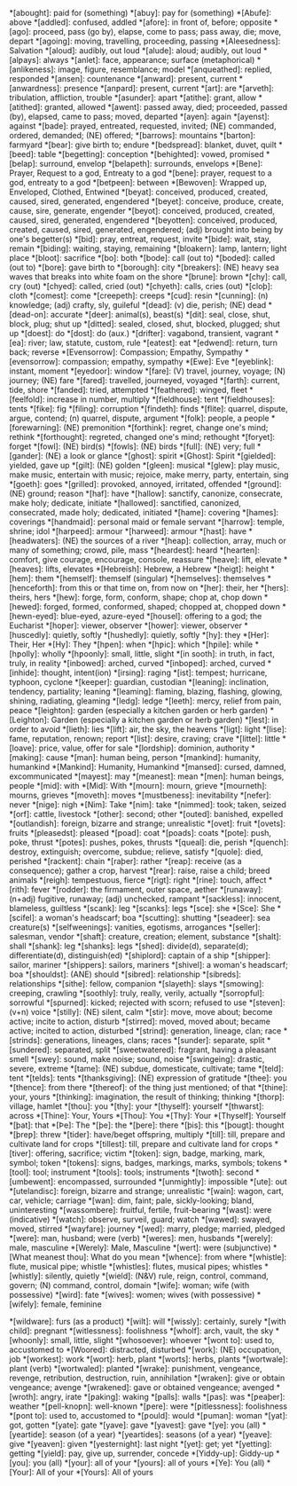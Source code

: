 <!--
Only add to this file abbreviations that only have one meaning.

Keep it in alphabetical order so that there are no duplicates.
-->

*[abought]: paid for (something)
*[abuy]: pay for (something)
*[Abufe]: above
*[addled]: confused, addled
*[afore]: in front of, before; opposite
*[ago]: proceed, pass (go by), elapse, come to pass; pass away, die; move, depart
*[agoing]: moving, travelling, proceeding, passing
*[Aleesedness]: Salvation
*[aloud]: audibly, out loud
*[alude]: aloud; audibly, out loud
*[alƿays]: always
*[anlet]: face, appearance; surface (metaphorical)
*[anlikeness]: image, figure, resemblance; model
*[anqueathed]: replied, responded
*[ansen]: countenance
*[anward]: present, current
*[anwardness]: presence
*[anƿard]: present, current
*[art]: are
*[arveth]: tribulation, affliction, trouble
*[asunder]: apart
*[atithe]: grant, allow
*[atithed]: granted, allowed
*[awent]: passed away, died; proceeded, passed (by), elapsed, came to pass; moved, departed
*[ayen]: again
*[ayenst]: against
*[bade]: prayed, entreated, requested, invited; (NE) commanded, ordered, demanded; (NE) offered;
*[barrows]: mountains
*[barton]: farmyard
*[bear]: give birth to; endure
*[bedspread]: blanket, duvet, quilt
*[beed]: table
*[begetting]: conception
*[behighted]: vowed, promised
*[belap]: surround, envelop
*[belapeth]: surrounds, envelops
*[Bene]: Prayer, Request to a god, Entreaty to a god
*[bene]: prayer, request to a god, entreaty to a god
*[betƿeen]: between
*[Bewoven]: Wrapped up, Enveloped, Clothed, Entwined
*[beyat]: conceived, produced, created, caused, sired, generated, engendered
*[beyet]: conceive, produce, create, cause, sire, generate, engender
*[beyot]: conceived, produced, created, caused, sired, generated, engendered
*[beyotten]: conceived, produced, created, caused, sired, generated, engendered; (adj) brought into being by one's begetter(s)
*[bid]: pray, entreat, request, invite
*[bide]: wait, stay, remain
*[biding]: waiting, staying, remaining
*[bloakern]: lamp, lantern; light place
*[bloot]: sacrifice
*[bo]: both
*[bode]: call (out to)
*[boded]: called (out to)
*[bore]: gave birth to
*[borough]: city
*[breakers]: (NE) heavy sea waves that breaks into white foam on the shore
*[brune]: brown
*[chy]: call, cry (out)
*[chyed]: called, cried (out)
*[chyeth]: calls, cries (out)
*[cloþ]: cloth
*[comest]: come
*[creepeth]: creeps
*[cud]: resin
*[cunning]: (n) knowledge; (adj) crafty, sly, guileful
*[dead]: (v) die, perish; (NE) dead
*[dead-on]: accurate
*[deer]: animal(s), beast(s)
*[dit]: seal, close, shut, block, plug; shut up
*[ditted]: sealed, closed, shut, blocked, plugged; shut up
*[doest]: do
*[dost]: do (aux.)
*[drifter]: vagabond, transient, vagrant
*[ea]: river; law, statute, custom, rule
*[eatest]: eat
*[edwend]: return, turn back; reverse
*[Evensorrow]: Compassion; Empathy, Sympathy
*[evensorrow]: compassion; empathy, sympathy
*[Ewe]: Eve
*[eyeblink]: instant, moment
*[eyedoor]: window
*[fare]: (V) travel, journey, voyage; (N) journey; (NE) fare
*[fared]: travelled, journeyed, voyaged
*[farth]: current, tide, shore
*[fanded]: tried, attempted
*[feathered]: winged, fleet
*[feelfold]: increase in number, multiply
*[fieldhouse]: tent
*[fieldhouses]: tents
*[fike]: fig
*[filing]: corruption
*[findeth]: finds
*[flite]: quarrel, dispute, argue, contend; (n) quarrel, dispute, argument
*[folk]: people, a people
*[forewarning]: (NE) premonition
*[forthink]: regret, change one's mind; rethink
*[forthought]: regreted, changed one's mind; rethought
*[foryet]: forget
*[fowl]: (NE) bird(s)
*[fowls]: (NE) birds
*[full]: (NE) very; full
*[gander]: (NE) a look or glance
*[ghost]: spirit
*[Ghost]: Spirit
*[gielded]: yielded, gave up
*[gilt]: (NE) golden
*[gleen]: musical
*[glew]: play music, make music, entertain with music; rejoice, make merry, party, entertain, sing
*[goeth]: goes
*[grilled]: provoked, annoyed, irritated, offended
*[ground]: (NE) ground; reason
*[haf]: have
*[hallow]: sanctify, canonize, consecrate, make holy; dedicate, initiate
*[hallowed]: sanctified, canonized, consecrated, made holy; dedicated, initiated
*[hame]: covering
*[hames]: coverings
*[handmaid]: personal maid or female servant
*[harrow]: temple, shrine; idol
*[harƿeed]: armour
*[harweed]: armour
*[hast]: have
*[headwaters]: (NE) the sources of a river
*[heap]: collection, array, much or many of something; crowd, pile, mass
*[heardest]: heard
*[hearten]: comfort, give courage, encourage, console, reassure
*[heave]: lift, elevate
*[heaves]: lifts, elevates
*[Hebreish]: Hebrew, a Hebrew
*[heigt]: height
*[hem]: them
*[hemself]: themself (singular)
*[hemselves]: themselves
*[henceforth]: from this or that time on, from now on
*[her]: their, her
*[hers]: theirs, hers
*[hew]: forge, form, conform, shape; chop at, chop down
*[hewed]: forged, formed, conformed, shaped; chopped at, chopped down
*[hewn-eyed]: blue-eyed, azure-eyed
*[housel]: offering to a god; the Eucharist
*[hoƿer]: viewer, observer
*[hower]: viewer, observer
*[huscedly]: quietly, softly
*[hushedly]: quietly, softly
*[hy]: they
*[Her]: Their, Her
*[Hy]: They
*[hƿen]: when
*[hƿic]: which
*[hƿile]: while
*[hƿolly]: wholly
*[hƿoonly]: small, little, slight
*[in sooth]: in truth, in fact, truly, in reality
*[inbowed]: arched, curved
*[inboƿed]: arched, curved
*[inhide]: thought, intent(ion)
*[irsing]: raging
*[ist]: tempest; hurricane, typhoon, cyclone
*[keeper]: guardian, custodian
*[leaning]: inclination, tendency, partiality; leaning
*[leaming]: flaming, blazing, flashing, glowing, shining, radiating, gleaming
*[ledg]: ledge
*[leeth]: mercy, relief from pain, peace
*[leighton]: garden (especially a kitchen garden or herb garden)
*[Leighton]: Garden (especially a kitchen garden or herb garden)
*[lest]: in order to avoid
*[lieth]: lies
*[lift]: air, the sky, the heavens
*[ligt]: light
*[lise]: fame, reputation, renown; report
*[list]: desire, craving; crave
*[littel]: little
*[loave]: price, value, offer for sale
*[lordship]: dominion, authority
*[making]: cause
*[man]: human being, person
*[mankind]: humanity, humankind
*[Mankind]: Humanity, Humankind
*[mansed]: cursed, damned, excommunicated
*[mayest]: may
*[meanest]: mean
*[men]: human beings, people
*[mid]: with
*[Mid]: With
*[mourn]: mourn, grieve
*[mourneth]: mourns, grieves
*[moveth]: moves
*[mustbeness]: inevitability
*[nefer]: never
*[nige]: nigh
*[Nim]: Take
*[nim]: take
*[nimmed]: took; taken, seized
*[orf]: cattle, livestock
*[other]: second; other
*[outed]: banished, expelled
*[outlandish]: foreign, bizarre and strange; unrealistic
*[ovet]: fruit
*[ovets]: fruits
*[pleasedst]: pleased
*[poad]: coat
*[poads]: coats
*[pote]: push, poke, thrust
*[potes]: pushes, pokes, thrusts
*[queal]: die, perish
*[quench]: destroy, extinguish; overcome, subdue; relieve, satisfy
*[quole]: died, perished
*[rackent]: chain
*[raþer]: rather
*[reap]: receive (as a consequence); gather a crop, harvest
*[rear]: raise, raise a child; breed animals
*[reigh]: tempestuous, fierce
*[rigt]: right
*[rine]: touch, affect
*[rith]: fever
*[rodder]: the firmament, outer space, aether
*[runaway]: (n+adj) fugitive, runaway; (adj) unchecked, rampant
*[sackless]: innocent, blameless, guiltless
*[scank]: leg
*[scanks]: legs
*[sce]: she
*[Sce]: She
*[scifel]: a woman's headscarf; boa
*[scutting]: shutting
*[seadeer]: sea creature(s)
*[selfweenings]: vanities, egotisms, arrogances
*[seller]: salesman, vendor
*[shaft]: creature, creation; element, substance
*[shalt]: shall
*[shank]: leg
*[shanks]: legs
*[shed]: divide(d), separate(d); differentiate(d), distinguish(ed)
*[shiplord]: captain of a ship
*[shipper]: sailor, mariner
*[shippers]: sailors, mariners
*[shivel]: a woman's headscarf; boa
*[shouldst]: (ANE) should
*[sibred]: relationship
*[sibreds]: relationships
*[sithe]: fellow, companion
*[slayeth]: slays
*[smowing]: creeping, crawling
*[soothly]: truly, really, verily, actually
*[sorroƿful]: sorrowful
*[spurned]: kicked; rejected with scorn; refused to use
*[steven]: (v+n) voice
*[stilly]: (NE) silent, calm
*[stir]: move, move about; become active; incite to action, disturb
*[stirred]: moved, moved about; became active; incited to action, disturbed
*[strind]: generation, lineage, clan; race
*[strinds]: generations, lineages, clans; races
*[sunder]: separate, split
*[sundered]: separated, split
*[sweetwatered]: fragrant, having a pleasant smell
*[swey]: sound, make noise; sound, noise
*[swingeing]: drastic, severe, extreme
*[tame]: (NE) subdue, domesticate, cultivate; tame
*[teld]: tent
*[telds]: tents
*[thanksgiving]: (NE) expression of gratitude
*[thee]: you
*[thence]: from there
*[thereof]: of the thing just mentioned; of that
*[thine]: your, yours
*[thinking]: imagination, the result of thinking; thinking
*[thorp]: village, hamlet
*[thou]: you
*[thy]: your
*[thyself]: yourself
*[thwarst]: across
*[Thine]: Your, Yours
*[Thou]: You
*[Thy]: Your
*[Thyself]: Yourself
*[þat]: that
*[Þe]: The
*[þe]: the
*[þere]: there
*[þis]: this
*[þougt]: thought
*[þreƿ]: threw
*[tider]: have/beget offspring, multiply
*[till]: till, prepare and cultivate land for crops
*[tillest]: till, prepare and cultivate land for crops
*[tiver]: offering, sacrifice; victim
*[token]: sign, badge, marking, mark, symbol; token
*[tokens]: signs, badges, markings, marks, symbols; tokens
*[tool]: tool; instrument
*[tools]: tools; instruments
*[twoth]: second
*[umbewent]: encompassed, surrounded
*[unmightly]: impossible
*[ute]: out
*[utelandisc]: foreign, bizarre and strange; unrealistic
*[wain]: wagon, cart, car, vehicle; carriage
*[wan]: dim, faint; pale, sickly-looking; bland, uninteresting
*[wassombere]: fruitful, fertile, fruit-bearing
*[wast]: were (indicative)
*[watch]: observe, surveil, guard; watch
*[wawed]: swayed, moved, stirred
*[wayfare]: journey
*[wed]: marry, pledge; married, pledged
*[were]: man, husband; were (verb)
*[weres]: men, husbands
*[werely]: male, masculine
*[Werely]: Male, Masculine
*[wert]: were (subjunctive)
*[What meanest thou]: What do you mean
*[whence]: from where
*[whistle]: flute, musical pipe; whistle
*[whistles]: flutes, musical pipes; whistles
*[whistly]: silently, quietly
*[wield]: (N&V) rule, reign, control, command, govern; (N) command, control, domain
*[wife]: woman; wife (with possessive)
*[wird]: fate
*[wives]: women; wives (with possessive)
*[wifely]: female, feminine
<!-- *[willest]: will | Archaic -->
*[wildware]: furs (as a product)
*[wilt]: will
*[wissly]: certainly, surely
*[with child]: pregnant
*[witlessness]: foolishness
*[wholf]: arch, vault, the sky
*[whoonly]: small, little, slight
*[whosoever]: whoever
*[wont to]: used to, accustomed to
*[Woored]: distracted, disturbed
*[work]: (NE) occupation, job
*[workest]: work
*[wort]: herb, plant
*[worts]: herbs, plants
*[wortwale]: plant (verb)
*[wortwaled]: planted
*[wrake]: punishment, vengeance, revenge, retribution, destruction, ruin, annihilation
*[wraken]: give or obtain vengeance; avenge
*[wrakened]: gave or obtained vengeance; avenged
*[wroth]: angry, irate
*[ƿaking]: waking
*[ƿalls]: walls
*[ƿas]: was
*[ƿeaþer]: weather
*[ƿell-knoƿn]: well-known
*[ƿere]: were
*[ƿitlessness]: foolishness
*[ƿont to]: used to, accustomed to
*[ƿould]: would
*[ƿuman]: woman
*[yat]: got, gotten
*[yate]: gate
*[yave]: gave
*[yavest]: gave
*[ye]: you (all)
*[yeartide]: season (of a year)
*[yeartides]: seasons (of a year)
*[yeave]: give
*[yeaven]: given
*[yesternight]: last night
*[yet]: get; yet
*[yetting]: getting
*[yield]: pay, give up, surrender, concede
*[Yiddy-up]: Giddy-up
*[you]: you (all)
*[your]: all of your
*[yours]: all of yours
*[Ye]: You (all)
*[Your]: All of your
*[Yours]: All of yours

